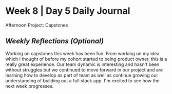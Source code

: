 # Week 8 | Day 5 Daily Journal

Afternoon Project: Capstones

## *Weekly Reflections (Optional)*
Working on capstones this week has been fun. From working on my idea which I thought of before my cohort started to being product owner, this is a really great experience. Our team dynamic is interesting and hasn't been without struggles but we continued to move forward in our project and are learning how to develop as part of team as well as continue growing our understanding of building out a full stack app. I'm excited to see how the next week progresses.
